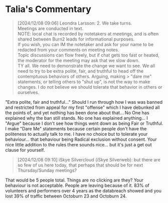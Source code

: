 # Talia's Commentary

> \[2024/12/08 09:06\]  Leondra Larsson: 2\. We take turns.   
>  Meetings are conducted in text.  
>  NOTE: local chat is recorded by notetakers at meetings, and is often shared between Burn2 leads for informational purposes.   
>  If you wish, you can IM the notetaker and ask for your name to be redacted from your comments on meeting notes.  
>  Topic discussions can flow freely, but if chat gets too fast or heated, the moderator for the meeting may ask that we slow down.   
>  TY all. We need to demonstrate the change we want to see. We all need to try to be extra polite, fair, and truthful to head off the contemptuous behaviors of others. Arguing, making >  "dare me" statements, or telling others to "shut up", is not the way to make changes. I do not believe we should tolerate that behavior in others or ourselves.  

"Extra polite, fair and truthful..." Should I run through how I was was banned and restricted from appeal for my first "offense" which I have debunked all the points of, and yet nothing has been done about that... No One has explained why the ban still stands. No one has explained anything... 
I "Argue" because I don't see how things went down as being Fair or Truthful. I make "Dare Me" statements because certain people don't have the politeness to actually talk to me. 
I have no choice but to tolerate your behaviour... that behaviour being Radical exclusion without consent. 
Your nice little addition to the rules there sounds nice... but it's just a get out clause for yourself.

> \[2024/12/08 09:10\]  iSkye Silvercloud (iSkye Silverweb): but there are so few of us here today, that perhaps that should be for next Thursday/Sunday meetings?  

That would be 5 people total. Things are no clicking are they? Your behaviour is not acceptable. People are leaving because of it. 83% of volunteers and performers over 4 years as the databreach showed and you lost 39% of traffic between Octoburn 23 and Octoburn 24.



